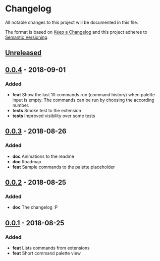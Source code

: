 # Changelog
All notable changes to this project will be documented in this file.

The format is based on [Keep a Changelog](http://keepachangelog.com/en/1.0.0/)
and this project adheres to [Semantic Versioning](http://semver.org/spec/v2.0.0.html).

## [Unreleased]

## [0.0.4] - 2018-09-01
### Added
- **feat** Show the last 10 commands run (command history) when palette input is empty. The commands can be run by choosing the according number.
- **tests** Smoke test to the extension
- **tests** Improved visibility over some tests

## [0.0.3] - 2018-08-26
### Added
- **doc** Animations to the readme
- **doc** Roadmap
- **feat** Sample commands to the palette placeholder

## [0.0.2] - 2018-08-25
### Added
- **doc** The changelog :P

## [0.0.1] - 2018-08-25
### Added
- **feat** Lists commands from extensions
- **feat** Short command palette view


[Unreleased]: https://github.com/laginha87/vscode-short-commands/compare/v0.0.4...HEAD
[0.0.4]: https://github.com/laginha87/vscode-short-commands/compare/v0.0.3...v0.0.4
[0.0.3]: https://github.com/laginha87/vscode-short-commands/compare/v0.0.2...v0.0.3
[0.0.2]: https://github.com/laginha87/vscode-short-commands/compare/v0.0.1...v0.0.2
[0.0.1]: https://github.com/laginha87/vscode-short-commands/tree/v0.0.1